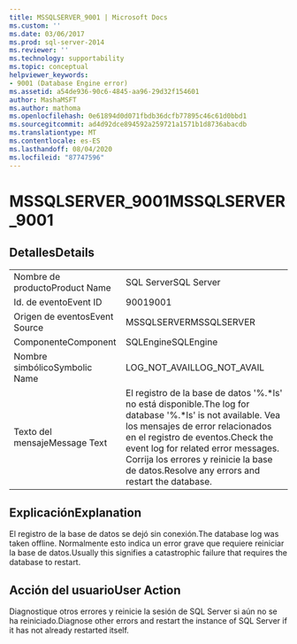 ```yaml
---
title: MSSQLSERVER_9001 | Microsoft Docs
ms.custom: ''
ms.date: 03/06/2017
ms.prod: sql-server-2014
ms.reviewer: ''
ms.technology: supportability
ms.topic: conceptual
helpviewer_keywords:
- 9001 (Database Engine error)
ms.assetid: a54de936-90c6-4845-aa96-29d32f154601
author: MashaMSFT
ms.author: mathoma
ms.openlocfilehash: 0e61894d0d071fbdb36dcfb77895c46c61d0bbd1
ms.sourcegitcommit: ad4d92dce894592a259721a1571b1d8736abacdb
ms.translationtype: MT
ms.contentlocale: es-ES
ms.lasthandoff: 08/04/2020
ms.locfileid: "87747596"
---
```

# <a name="mssqlserver_9001"></a><span data-ttu-id="ebc64-102">MSSQLSERVER_9001</span><span class="sxs-lookup"><span data-stu-id="ebc64-102">MSSQLSERVER_9001</span></span>
    
## <a name="details"></a><span data-ttu-id="ebc64-103">Detalles</span><span class="sxs-lookup"><span data-stu-id="ebc64-103">Details</span></span>  
  
|||  
|-|-|  
|<span data-ttu-id="ebc64-104">Nombre de producto</span><span class="sxs-lookup"><span data-stu-id="ebc64-104">Product Name</span></span>|<span data-ttu-id="ebc64-105">SQL Server</span><span class="sxs-lookup"><span data-stu-id="ebc64-105">SQL Server</span></span>|  
|<span data-ttu-id="ebc64-106">Id. de evento</span><span class="sxs-lookup"><span data-stu-id="ebc64-106">Event ID</span></span>|<span data-ttu-id="ebc64-107">9001</span><span class="sxs-lookup"><span data-stu-id="ebc64-107">9001</span></span>|  
|<span data-ttu-id="ebc64-108">Origen de eventos</span><span class="sxs-lookup"><span data-stu-id="ebc64-108">Event Source</span></span>|<span data-ttu-id="ebc64-109">MSSQLSERVER</span><span class="sxs-lookup"><span data-stu-id="ebc64-109">MSSQLSERVER</span></span>|  
|<span data-ttu-id="ebc64-110">Componente</span><span class="sxs-lookup"><span data-stu-id="ebc64-110">Component</span></span>|<span data-ttu-id="ebc64-111">SQLEngine</span><span class="sxs-lookup"><span data-stu-id="ebc64-111">SQLEngine</span></span>|  
|<span data-ttu-id="ebc64-112">Nombre simbólico</span><span class="sxs-lookup"><span data-stu-id="ebc64-112">Symbolic Name</span></span>|<span data-ttu-id="ebc64-113">LOG_NOT_AVAIL</span><span class="sxs-lookup"><span data-stu-id="ebc64-113">LOG_NOT_AVAIL</span></span>|  
|<span data-ttu-id="ebc64-114">Texto del mensaje</span><span class="sxs-lookup"><span data-stu-id="ebc64-114">Message Text</span></span>|<span data-ttu-id="ebc64-115">El registro de la base de datos '%.\*ls' no está disponible.</span><span class="sxs-lookup"><span data-stu-id="ebc64-115">The log for database '%.\*ls' is not available.</span></span> <span data-ttu-id="ebc64-116">Vea los mensajes de error relacionados en el registro de eventos.</span><span class="sxs-lookup"><span data-stu-id="ebc64-116">Check the event log for related error messages.</span></span> <span data-ttu-id="ebc64-117">Corrija los errores y reinicie la base de datos.</span><span class="sxs-lookup"><span data-stu-id="ebc64-117">Resolve any errors and restart the database.</span></span>|  
  
## <a name="explanation"></a><span data-ttu-id="ebc64-118">Explicación</span><span class="sxs-lookup"><span data-stu-id="ebc64-118">Explanation</span></span>  
 <span data-ttu-id="ebc64-119">El registro de la base de datos se dejó sin conexión.</span><span class="sxs-lookup"><span data-stu-id="ebc64-119">The database log was taken offline.</span></span> <span data-ttu-id="ebc64-120">Normalmente esto indica un error grave que requiere reiniciar la base de datos.</span><span class="sxs-lookup"><span data-stu-id="ebc64-120">Usually this signifies a catastrophic failure that requires the database to restart.</span></span>  
  
## <a name="user-action"></a><span data-ttu-id="ebc64-121">Acción del usuario</span><span class="sxs-lookup"><span data-stu-id="ebc64-121">User Action</span></span>  
 <span data-ttu-id="ebc64-122">Diagnostique otros errores y reinicie la sesión de SQL Server si aún no se ha reiniciado.</span><span class="sxs-lookup"><span data-stu-id="ebc64-122">Diagnose other errors and restart the instance of SQL Server if it has not already restarted itself.</span></span>  
  
  
